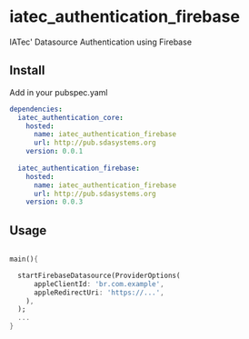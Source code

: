 # iatec_authentication_firebase

IATec' Datasource Authentication using Firebase

## Install

Add in your pubspec.yaml
```yaml
dependencies:
  iatec_authentication_core:
    hosted:
      name: iatec_authentication_firebase
      url: http://pub.sdasystems.org
    version: 0.0.1
    
  iatec_authentication_firebase:
    hosted:
      name: iatec_authentication_firebase
      url: http://pub.sdasystems.org
    version: 0.0.3
```



## Usage

```dart

main(){

  startFirebaseDatasource(ProviderOptions(
      appleClientId: 'br.com.example', 
      appleRedirectUri: 'https://...',
    ),
  );
  ...
}

```